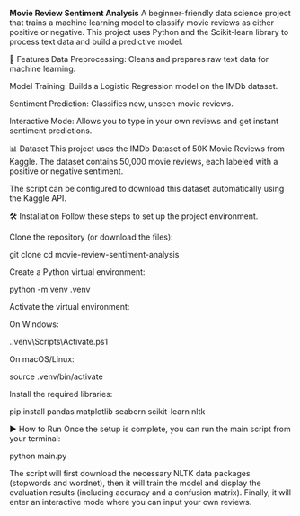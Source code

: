 **Movie Review Sentiment Analysis**
A beginner-friendly data science project that trains a machine learning model to classify movie reviews as either positive or negative. This project uses Python and the Scikit-learn library to process text data and build a predictive model.

🚀 Features
Data Preprocessing: Cleans and prepares raw text data for machine learning.

Model Training: Builds a Logistic Regression model on the IMDb dataset.

Sentiment Prediction: Classifies new, unseen movie reviews.

Interactive Mode: Allows you to type in your own reviews and get instant sentiment predictions.

📊 Dataset
This project uses the IMDb Dataset of 50K Movie Reviews from Kaggle. The dataset contains 50,000 movie reviews, each labeled with a positive or negative sentiment.

The script can be configured to download this dataset automatically using the Kaggle API.

🛠️ Installation
Follow these steps to set up the project environment.

Clone the repository (or download the files):

git clone <your-repository-url>
cd movie-review-sentiment-analysis

Create a Python virtual environment:

python -m venv .venv

Activate the virtual environment:

On Windows:

.\.venv\Scripts\Activate.ps1

On macOS/Linux:

source .venv/bin/activate

Install the required libraries:

pip install pandas matplotlib seaborn scikit-learn nltk

▶️ How to Run
Once the setup is complete, you can run the main script from your terminal:

python main.py

The script will first download the necessary NLTK data packages (stopwords and wordnet), then it will train the model and display the evaluation results (including accuracy and a confusion matrix). Finally, it will enter an interactive mode where you can input your own reviews.


